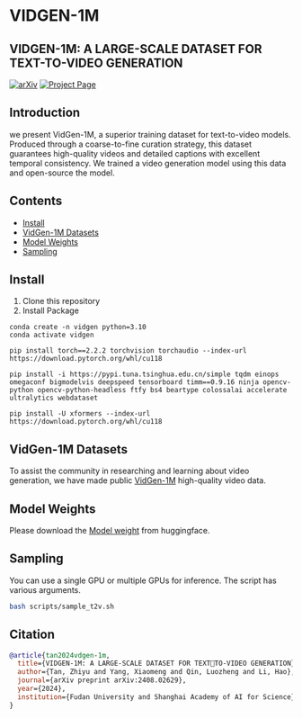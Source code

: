 # VIDGEN-1M

## VIDGEN-1M: A LARGE-SCALE DATASET FOR TEXT-TO-VIDEO GENERATION

[![arXiv](https://img.shields.io/badge/arXiv-2408.02629-b31b1b.svg)](https://arxiv.org/abs/2408.02629)
[![Project Page](https://img.shields.io/badge/Project-Website-blue)](https://sais-fuxi.github.io/projects/vidgen-1m/)

## Introduction
we present VidGen-1M, a superior training dataset for text-to-video models. Produced through a coarse-to-fine curation strategy, this dataset guarantees high-quality videos and detailed captions with excellent temporal consistency. We trained a video generation model using this data and open-source the model.

## Contents
- [Install](#install)
- [VidGen-1M Datasets](#datasets)
- [Model Weights](#weights)
- [Sampling ](#sampling )

## Install
1. Clone this repository
2. Install Package
```Shell
conda create -n vidgen python=3.10
conda activate vidgen

pip install torch==2.2.2 torchvision torchaudio --index-url https://download.pytorch.org/whl/cu118

pip install -i https://pypi.tuna.tsinghua.edu.cn/simple tqdm einops omegaconf bigmodelvis deepspeed tensorboard timm==0.9.16 ninja opencv-python opencv-python-headless ftfy bs4 beartype colossalai accelerate ultralytics webdataset

pip install -U xformers --index-url https://download.pytorch.org/whl/cu118
```

## VidGen-1M Datasets
To assist the community in researching and learning about video generation, we have made public [VidGen-1M](https://huggingface.co/datasets/Fudan-FUXI/VIDGEN-1M) high-quality video data.

## Model Weights
Please download the [Model weight](https://huggingface.co/Fudan-FUXI/VIDGEN-v1.0) from huggingface.

## Sampling 
You can use a single GPU or multiple GPUs for inference. The script has various arguments.
```bash
bash scripts/sample_t2v.sh
```

## Citation
```bibtex
@article{tan2024vdgen-1m,
  title={VIDGEN-1M: A LARGE-SCALE DATASET FOR TEXTTO-VIDEO GENERATION},
  author={Tan, Zhiyu and Yang, Xiaomeng and Qin, Luozheng and Li, Hao},
  journal={arXiv preprint arXiv:2408.02629},
  year={2024},
  institution={Fudan University and Shanghai Academy of AI for Science},
}
```
